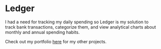 # Ledger

I had a need for tracking my daily spending so Ledger is my solution to track bank transactions, categorize them, and view analytical charts about monthly and annual spending habits.

Check out my portfolio [here](https://ibadrashid.vercel.app) for my other projects.
